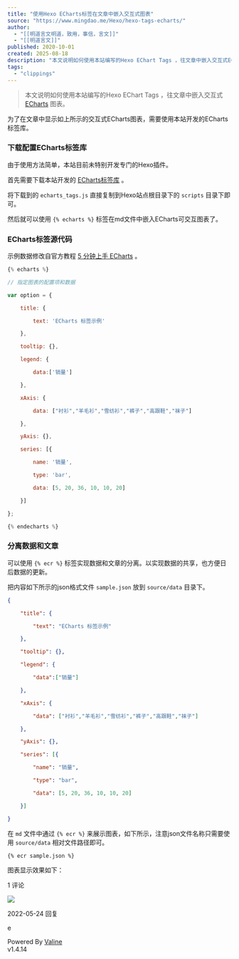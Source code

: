 ```yaml
---
title: "使用Hexo ECharts标签在文章中嵌入交互式图表"
source: "https://www.mingdao.me/Hexo/hexo-tags-echarts/"
author:
  - "[[明道言文明道，致用，事信，言文]]"
  - "[[明道言文]]"
published: 2020-10-01
created: 2025-08-18
description: "本文说明如何使用本站编写的Hexo EChart Tags ，往文章中嵌入交互式ECharts图表。                               // 基于准备好的dom，初始化echarts实例             var myChart = echarts.init(document.getElementById('echarts740'));             /"
tags:
  - "clippings"
---
```

> 本文说明如何使用本站编写的Hexo EChart Tags ，往文章中嵌入交互式 [ECharts](http://echarts.apache.org/zh/index.html) 图表。

为了在文章中显示如上所示的交互式ECharts图表，需要使用本站开发的ECharts标签库。

### 下载配置ECharts标签库

由于使用方法简单，本站目前未特别开发专门的Hexo插件。

首先需要下载本站开发的 [ECharts标签库](https://www.mingdao.me/downloads/code/echarts_tags.js) 。

将下载到的 `echarts_tags.js` 直接复制到Hexo站点根目录下的 `scripts` 目录下即可。

然后就可以使用 `{% echarts %}` 标签在md文件中嵌入ECharts可交互图表了。

### ECharts标签源代码

示例数据修改自官方教程 [5 分钟上手 ECharts](https://echarts.apache.org/zh/tutorial.html#5%20%E5%88%86%E9%92%9F%E4%B8%8A%E6%89%8B%20ECharts) 。

```javascript
{% echarts %}

// 指定图表的配置项和数据

var option = {

    title: {

        text: 'ECharts 标签示例'

    },

    tooltip: {},

    legend: {

        data:['销量']

    },

    xAxis: {

        data: ["衬衫","羊毛衫","雪纺衫","裤子","高跟鞋","袜子"]

    },

    yAxis: {},

    series: [{

        name: '销量',

        type: 'bar',

        data: [5, 20, 36, 10, 10, 20]

    }]

};

{% endecharts %}
```

### 分离数据和文章

可以使用 `{% ecr %}` 标签实现数据和文章的分离。以实现数据的共享，也方便日后数据的更新。

把内容如下所示的json格式文件 `sample.json` 放到 `source/data` 目录下。

```json
{

    "title": {

        "text": "ECharts 标签示例"

    },

    "tooltip": {},

    "legend": {

        "data":["销量"]

    },

    "xAxis": {

        "data": ["衬衫","羊毛衫","雪纺衫","裤子","高跟鞋","袜子"]

    },

    "yAxis": {},

    "series": [{

        "name": "销量",

        "type": "bar",

        "data": [5, 20, 36, 10, 10, 20]

    }]

}
```

在 `md` 文件中通过 `{% ecr %}` 来展示图表，如下所示，注意json文件名称只需要使用 `source/data` 相对文件路径即可。

```markdown
{% ecr sample.json %}
```

图表显示效果如下：

1 评论

![](https://gravatar.loli.net/avatar/553f9e0f719254abcdf5b9bf51bc358c?d=wavatar&v=1.4.14)

2022-05-24 回复

e

Powered By [Valine](https://valine.js.org/)  
v1.4.14